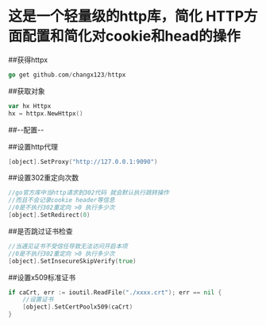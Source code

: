 这是一个轻量级的http库，简化 HTTP方面配置和简化对cookie和head的操作
==

##获得httpx
```go
go get github.com/changx123/httpx
```

##获取对象
```go
var hx Httpx
hx = httpx.NewHttpx()
```

##--配置--

##设置http代理
```go
[object].SetProxy("http://127.0.0.1:9090")
```

##设置302重定向次数
```go
//go官方库中当http请求到302代码 就会默认执行跳转操作
//而且不会记录cookie header等信息
//0是不执行302重定向 >0 执行多少次
[object].SetRedirect(0)
```

##是否跳过证书检查
```go
//当遇见证书不受信任导致无法访问开启本项
//0是不执行302重定向 >0 执行多少次
[object].SetInsecureSkipVerify(true)
```

##设置x509标准证书
```go
if caCrt, err := ioutil.ReadFile("./xxxx.crt"); err == nil {
    //设置证书
    [object].SetCertPoolx509(caCrt)
}
```



